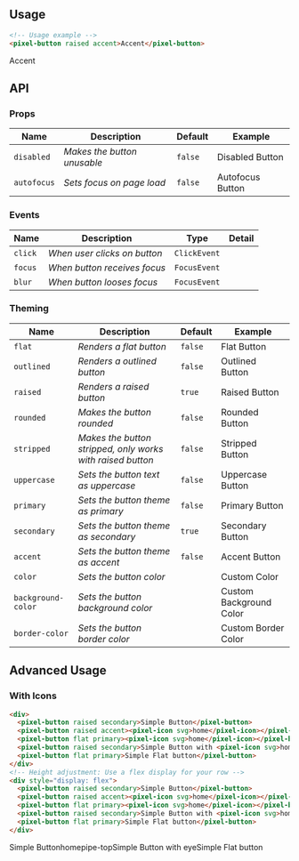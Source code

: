 ## Usage

``` html
<!-- Usage example -->
<pixel-button raised accent>Accent</pixel-button>
```
<pixel-button raised accent>Accent</pixel-button>

## API

### Props

Name | Description | Default | Example
--- | --- | --- | ---
`disabled` | *Makes the button unusable* | `false` | <pixel-button raised secondary disabled>Disabled Button</pixel-button>
`autofocus` | *Sets focus on page load* | `false` | <pixel-button flat secondary autofocus>Autofocus Button</pixel-button>

### Events

Name | Description | Type | Detail
--- | --- | --- | ---
`click` | *When user clicks on button* | `ClickEvent` |
`focus` | *When button receives focus* | `FocusEvent` |
`blur` | *When button looses focus* | `FocusEvent` |

### Theming

Name | Description | Default | Example
--- | --- | --- | ---
`flat` | *Renders a flat button* | `false` | <pixel-button flat secondary>Flat Button</pixel-button>
`outlined` | *Renders a outlined button* | `false` | <pixel-button outlined secondary>Outlined Button</pixel-button>
`raised` | *Renders a raised button* | `true` | <pixel-button raised secondary>Raised Button</pixel-button>
`rounded` | *Makes the button rounded* | `false` | <pixel-button raised secondary rounded>Rounded Button</pixel-button>
`stripped` | *Makes the button stripped, only works with raised button* | `false` | <pixel-button raised secondary stripped>Stripped Button</pixel-button>
`uppercase` | *Sets the button text as uppercase* | `false` | <pixel-button raised secondary uppercase>Uppercase Button</pixel-button>
`primary` | *Sets the button theme as primary* | `false` | <pixel-button raised primary>Primary Button</pixel-button>
`secondary` | *Sets the button theme as secondary* | `true` | <pixel-button raised secondary>Secondary Button</pixel-button>
`accent` | *Sets the button theme as accent* | `false` | <pixel-button raised accent>Accent Button</pixel-button>
`color` | *Sets the button color* |  | <pixel-button flat color="#dda9ff">Custom Color</pixel-button>
`background-color` | *Sets the button background color* | | <pixel-button raised background-color="#dda9ff">Custom Background Color</pixel-button>
`border-color` | *Sets the button border color* | | <pixel-button raised border-color="#dda9ff">Custom Border Color</pixel-button>

## Advanced Usage

### With Icons

``` html
<div>
  <pixel-button raised secondary>Simple Button</pixel-button>
  <pixel-button raised accent><pixel-icon svg>home</pixel-icon></pixel-button>
  <pixel-button flat primary><pixel-icon svg>home</pixel-icon></pixel-button>
  <pixel-button raised secondary>Simple Button with <pixel-icon svg>home</pixel-icon></pixel-button>
  <pixel-button flat primary>Simple Flat button</pixel-button>
</div>
<!-- Height adjustment: Use a flex display for your row -->
<div style="display: flex">
  <pixel-button raised secondary>Simple Button</pixel-button>
  <pixel-button raised accent><pixel-icon svg>home</pixel-icon></pixel-button>
  <pixel-button flat primary><pixel-icon svg>home</pixel-icon></pixel-button>
  <pixel-button raised secondary>Simple Button with <pixel-icon svg>home</pixel-icon></pixel-button>
  <pixel-button flat primary>Simple Flat button</pixel-button>
</div>
```

<div style="display: flex">
  <pixel-button raised secondary>Simple Button</pixel-button>
  <pixel-button raised accent><pixel-icon svg>home</pixel-icon></pixel-button>
  <pixel-button flat primary><pixel-icon svg>pipe-top</pixel-icon></pixel-button>
  <pixel-button raised secondary>Simple Button with <pixel-icon>eye</pixel-icon></pixel-button>
  <pixel-button flat primary>Simple Flat button</pixel-button>
</div>
